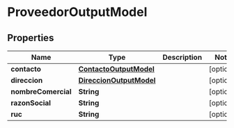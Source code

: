 # ProveedorOutputModel

## Properties
Name | Type | Description | Notes
------------ | ------------- | ------------- | -------------
**contacto** | [**ContactoOutputModel**](ContactoOutputModel.md) |  |  [optional]
**direccion** | [**DireccionOutputModel**](DireccionOutputModel.md) |  |  [optional]
**nombreComercial** | **String** |  |  [optional]
**razonSocial** | **String** |  |  [optional]
**ruc** | **String** |  |  [optional]
